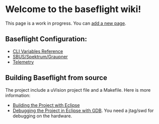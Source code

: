 # Welcome to the baseflight wiki!

This page is a work in progress. You can [add a new page](https://github.com/multiwii/baseflight/wiki/_new).

## Baseflight Configuration:
* [CLI Variables Reference](https://github.com/multiwii/baseflight/wiki/CLI-Variables)
* [SBUS/Spektrum/Graupner](https://github.com/multiwii/baseflight/wiki/SerialRX--like-SpekSat,-Futaba-SBUS,-Graupner-SUMD)
* [Telemetry](https://github.com/multiwii/baseflight/wiki/Telemetry)

## Building Baseflight from source
The project include a uVision project file and a Makefile. Here is more information:
* [Building the Project with Eclipse](https://github.com/multiwii/baseflight/wiki/Building-with-Eclipse)
* [Debugging the Project in Eclipse with GDB](https://github.com/multiwii/baseflight/wiki/Step-debugging-in-Eclipse). You need a jtag/swd for debugging on the hardware. 